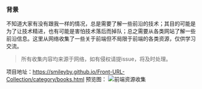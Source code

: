 ### 背景
不知道大家有没有跟我一样的情况，总是需要了解一些前沿的技术；其目的可能是为了让技术精进，也有可能是害怕技术落后而掉队；总之需要从各类网站了解一些前沿信息。这里从网络收集了一些关于前端但不局限于前端的各类资源，仅供学习交流。

> 所有收集内容均来源于网络，如有侵权请提issue，将及时处理。

项目地址：https://smileyby.github.io/Front-URL-Collection/category/books.html
预览图：
![前端资源收集](https://s2.ax1x.com/2019/05/07/Er47jJ.png)
